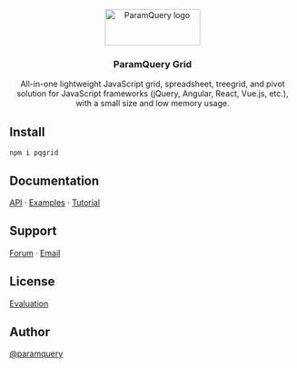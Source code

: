 <p align="center">
  <a href="https://paramquery.com/">
    <img src="https://paramquery.com/content/images/pqgrid.png" alt="ParamQuery logo" width="168" height="64">
  </a>
</p>

<h3 align="center">ParamQuery Grid</h3>

<p align="center">
All-in-one lightweight JavaScript grid, spreadsheet, treegrid, and pivot solution for JavaScript frameworks (jQuery, Angular, React, Vue.js, etc.), with a small size and low memory usage.</p>


## Install


```shell
npm i pqgrid
```

## Documentation

[API](https://paramquery.com/pro/api)
·
[Examples](https://paramquery.com/pro/demos)
·
[Tutorial](https://paramquery.com/pro/tutorial)

## Support

[Forum](https://paramquery.com/forum)
·
[Email](mailto:support@paramquery.com)

## License

[Evaluation](https://paramquery.com/pro/license/evaluate)

## Author

[@paramquery](https://github.com/paramquery)